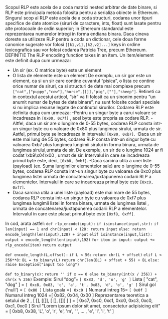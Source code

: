 Scopul RLP este acela de a coda matrici nested arbitrar de date binare, si RLP este principala metoda folosita pentru a serializa obiecte in Ethereum. Singurul scop al RLP este acela de a coda structuri, codarea unor tipuri specifice de date atomice (siruri de caractere, ints, float) sunt lasate pentru alte protocoale de ordin superior; in Ethereum standardul este reprezentarea numerelor intregi in forma endiana binara. Daca cineva doreste sa utilizeze RLP pentru a coda un dictionar, cele doua forme canonice sugerate vor folosi `[[k1,v1],[k2,v2]...]` keys in ordine lexicografica sau vor folosi codarea Patricia Tree, precum Ethereum.
DEFINITIE
The RLP encoding function takes in an item. Un item/element este definit dupa cum urmeaza:
-	Un sir (ex. O matrice byte) este un element
-	O lista de elemente este un element
De exemplu, un sir gor este un element, ca si un sir care contine cuvantul “pisica”, o lista ce contine orice numar de siruri, ca si structuri de date mai complexe precum` ["cat",["puppy","cow"],"horse",[[]],"pig",[""],"sheep"]`. Retineti ca in contextul acestui articol, “sir” va fi folosit ca un sinonim pentru “un anumit numar de bytes de date binare”, nu sunt folosite codari speciale si nu implica resurse legate de continutul sirurilor.
Codarea RLP este definita dupa cum urmeaza:
-Pentru un singur byte a carui valoare se incadreaza in `[0x00, 0x7f]` , acel byte este propria sa codare RLP.
-Altfel, daca un sir are o lungime de 0-55 bytes, codarea RLP consta intr-un singur byte cu o valoare de 0x80 plus lungimea sirului, urmata de sir. Astfel, primul byte se incadreaza in intervalul `[0x80, 0xb7]`.
-Daca un sir este mai lung de 55 bytes, codarea RLP consta intr-un singur byte cu valoarea 0xb7 plus lungimea lungimii sirului in forma binara, urmata de lungimea sirului,urmata de sir. De exemplu, un sir de o lungime 1024 ar fi codat \xb9\x04\x00 , urmat de sir. Intervalul in care se incadreaza primul byte este, deci, `[0xb8, 0xbf]`.
-Daca sarcina utila a unei liste (payload) (ex. Suma lungimilor elementelor sale) are o lungime de 0-55 bytes, codarea RLP consta intr-un singur byte cu valoarea de 0xc0 plus lungimea listei urmata de concatenarea/juxtapunerea codarii RLP a elementelor. Intervalul in care se incadreaza primul byte este `[0xc0, 0xf7]`.
- Daca sarcina utila a unei liste (payload) este mai mare de 55 bytes, codarea RLP consta intr-un singur byte cu valoarea de 0xf7 plus lungimea lungimii listei in forma binara, urmata de lungimea listei , urmata de concatenarea/juxtapunerea codarii RLP a elementelor. Intervalul in care este plasat primul byte este `[0xf8, 0xff]`.

In cod, arata astfel:
`def rlp_encode(input):`
    `if isinstance(input,str):`
        `if len(input) == 1 and chr(input) < 128: return input`
        `else: return encode_length(len(input),128) + input`
     `elif isinstance(input,list):`
        `output = encode_length(len(input),192)`
        `for item in input: output += rlp_encode(item)`
        `return output`

`def encode_length(L,offset):`
    `if L < 56:`
         `return chr(L + offset)`
    `elif L < 256**8:`
         `BL = to_binary(L)`
         `return chr(len(BL) + offset + 55) + BL`
    `else:`
         `raise Exception("input too long")`

`def to_binary(x):`
    `return '' if x == 0 else to_binary(int(x / 256)) + chr(x % 256)`
Exemple:
Sirul “dog”= `[ 0x83, 'd', 'o', 'g' ]`
Lista [ "cat", "dog" ] = `[ 0xc8, 0x83, 'c', 'a', 't', 0x83, 'd', 'o', 'g' ]`
Sirul gol ('null') = `[ 0x80 ]`
Lista goala =`[ 0xc0 ]`
Numarul intreg 15= `[ 0x0f ]`
Numarul intreg 1024 =[ 0x82, 0x04, 0x00 ]
Reprezentarea teoretica a setului de 2 , [ [], [[]], [ [], [[]] ] ] = [ 0xc7, 0xc0, 0xc1, 0xc0, 0xc3, 0xc0, 0xc1, 0xc0 ]
Sirul "Lorem ipsum dolor sit amet, consectetur adipisicing elit" = [ 0xb8, 0x38, 'L', 'o', 'r', 'e', 'm', ' ', ... , 'e', 'l', 'i', 't' ]
